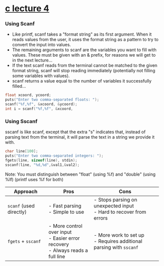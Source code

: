 # [c lecture 4](https://github.com/Khair9/Year-2-CompSci-Notes/blob/main/P2T/P2T.md)

### Using Scanf
 - Like printf, scanf takes a "format string" as its first argument. When it reads values from the user, it uses the format string as a pattern to try to convert the input into
values.
 - The remaining arguments to scanf are the variables you want to fill with values. These must be given with an & prefix, for reasons we will get to in the next lecture…
 - If the text scanf reads from the terminal cannot be matched to the given format string, scanf will stop reading immediately (potentially not filling some variables with values).
 - scanf returns a value equal to the number of variables it successfully filled...
``` c
float xcoord, ycoord;
puts("Enter two comma-separated floats: ");
scanf("%f,%f", &xcoord, &ycoord);
int i = scanf("%f,%f", &xcoord,
```
### Using Sscanf
sscanf is like scanf, except that the extra "s" indicates that, instead of parsing text from
the terminal, it will parse the text in a string we provide it with. 
``` c
char line[100];
puts("Enter two comma-separated integers: ");
fgets(line, sizeof(line), stdin);
sscanf(line, "%d,%d",&val1,&val2);
```

Note: You must distinguish between "float" (using %f) and "double" (using %lf) (printf uses %f for both)

| Approach               | Pros                                                                 | Cons                                                                 |
|------------------------|----------------------------------------------------------------------|----------------------------------------------------------------------|
| `scanf` (used directly) | - Fast parsing<br>- Simple to use                                    | - Stops parsing on unexpected input<br>- Hard to recover from errors |
| `fgets` + `sscanf`     | - More control over input<br>- Easier error recovery<br>- Always reads a full line | - More work to set up<br>- Requires additional parsing with `sscanf` |




